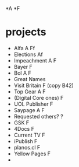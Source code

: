 
*A
*F


# projects

* Alfa A Ff
* Elections Af
* Impeachment A F
* Bayer F
* Bol A F
* Great Names
* Visit Britain F (copy B42)
* Top Gear A F
* (Digital Core ones) F
* UOL Publisher F
* Saypage A F
* Requested others? ?
* GSK F
* 4Docs F
* Current TV F
* iPublish F
* planos.cl F
* Yellow Pages F
*